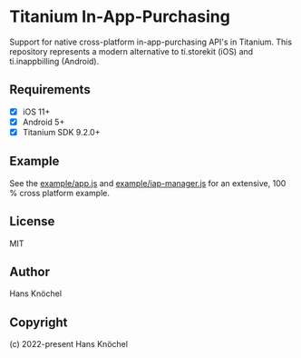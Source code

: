 # Titanium In-App-Purchasing

Support for native cross-platform in-app-purchasing API's in Titanium.
This repository represents a modern alternative to ti.storekit (iOS) and ti.inappbilling (Android). 

## Requirements

- [x] iOS 11+
- [x] Android 5+
- [x] Titanium SDK 9.2.0+

## Example

See the [example/app.js](./example/app.js) and [example/iap-manager.js](./example/iap-manager.js) for an extensive, 100 % cross platform example.

## License

MIT

## Author

Hans Knöchel

## Copyright

(c) 2022-present Hans Knöchel

